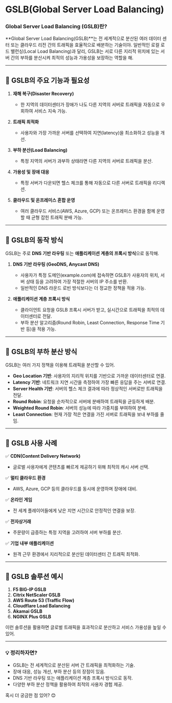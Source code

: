 # GSLB(Global Server Load Balancing) 

### **Global Server Load Balancing (GSLB)란?**  
**Global Server Load Balancing(GSLB)**는 전 세계적으로 분산된 여러 데이터 센터 또는 클라우드 리전 간의 트래픽을 효율적으로 배분하는 기술이야. 일반적인 로컬 로드 밸런싱(Local Load Balancing)과 달리, GSLB는 서로 다른 지리적 위치에 있는 서버 간의 부하를 분산시켜 최적의 성능과 가용성을 보장하는 역할을 해.

---

## **🔹 GSLB의 주요 기능과 필요성**
1. **재해 복구(Disaster Recovery)**
   - 한 지역의 데이터센터가 장애가 나도 다른 지역의 서버로 트래픽을 자동으로 우회하여 서비스 지속 가능.
  
2. **트래픽 최적화**
   - 사용자와 가장 가까운 서버를 선택하여 지연(latency)을 최소화하고 성능을 개선.

3. **부하 분산(Load Balancing)**
   - 특정 지역의 서버가 과부하 상태라면 다른 지역의 서버로 트래픽을 분산.

4. **가용성 및 장애 대응**
   - 특정 서버가 다운되면 헬스 체크를 통해 자동으로 다른 서버로 트래픽을 리디렉션.

5. **클라우드 및 온프레미스 혼합 운영**
   - 여러 클라우드 서비스(AWS, Azure, GCP) 또는 온프레미스 환경을 함께 운영할 때 균형 잡힌 트래픽 분배 가능.

---

## **🔹 GSLB의 동작 방식**
GSLB는 주로 **DNS 기반 라우팅** 또는 **애플리케이션 계층의 프록시 방식**으로 동작해.

1. **DNS 기반 라우팅 (GeoDNS, Anycast DNS)**
   - 사용자가 특정 도메인(example.com)에 접속하면 GSLB가 사용자의 위치, 서버 상태 등을 고려하여 가장 적절한 서버의 IP 주소를 반환.
   - 일반적인 DNS 라운드 로빈 방식보다는 더 정교한 정책을 적용 가능.

2. **애플리케이션 계층 프록시 방식**
   - 클라이언트 요청을 GSLB 프록시 서버가 받고, 실시간으로 트래픽을 최적의 데이터센터로 전달.
   - 부하 분산 알고리즘(Round Robin, Least Connection, Response Time 기반 등)을 적용 가능.

---

## **🔹 GSLB의 부하 분산 방식**
GSLB는 여러 가지 정책을 이용해 트래픽을 분산할 수 있어.

- **Geo Location 기반**: 사용자의 지리적 위치를 기반으로 가까운 데이터센터로 연결.
- **Latency 기반**: 네트워크 지연 시간을 측정하여 가장 빠른 응답을 주는 서버로 연결.
- **Server Health 기반**: 서버의 헬스 체크 결과에 따라 정상적인 서버로만 트래픽을 전달.
- **Round Robin**: 요청을 순차적으로 서버에 분배하여 트래픽을 균등하게 배분.
- **Weighted Round Robin**: 서버의 성능에 따라 가중치를 부여하여 분배.
- **Least Connection**: 현재 가장 적은 연결을 가진 서버로 트래픽을 보내 부하를 줄임.

---

## **🔹 GSLB 사용 사례**
✅ **CDN(Content Delivery Network)**
   - 글로벌 사용자에게 콘텐츠를 빠르게 제공하기 위해 최적의 캐시 서버 선택.

✅ **멀티 클라우드 환경**
   - AWS, Azure, GCP 등의 클라우드를 동시에 운영하며 장애에 대비.

✅ **온라인 게임**
   - 전 세계 플레이어들에게 낮은 지연 시간으로 안정적인 연결을 보장.

✅ **전자상거래**
   - 주문량이 급증하는 특정 지역을 고려하여 서버 부하를 분산.

✅ **기업 내부 애플리케이션**
   - 원격 근무 환경에서 지리적으로 분산된 데이터센터 간 트래픽 최적화.

---

## **🔹 GSLB 솔루션 예시**
1. **F5 BIG-IP GSLB**
2. **Citrix NetScaler GSLB**
3. **AWS Route 53 (Traffic Flow)**
4. **Cloudflare Load Balancing**
5. **Akamai GSLB**
6. **NGINX Plus GSLB**

이런 솔루션을 활용하면 글로벌 트래픽을 효과적으로 분산하고 서비스 가용성을 높일 수 있어.

---

### **💡 정리하자면?**
- GSLB는 전 세계적으로 분산된 서버 간 트래픽을 최적화하는 기술.
- 장애 대응, 성능 개선, 부하 분산 등의 장점이 있음.
- DNS 기반 라우팅 또는 애플리케이션 계층 프록시 방식으로 동작.
- 다양한 부하 분산 정책을 활용하여 최적의 사용자 경험 제공.

혹시 더 궁금한 점 있어? 😊